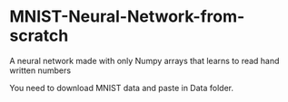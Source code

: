 # MNIST-Neural-Network-from-scratch
A neural network made with only Numpy arrays that learns to read hand written numbers 

You need to download MNIST data and paste in Data folder.
